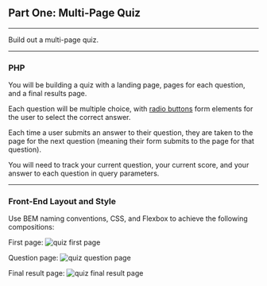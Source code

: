 ## Part One: Multi-Page Quiz

---

Build out a multi-page quiz.

---

### PHP

You will be building a quiz with a landing page, pages for each question, and a final results page.

Each question will be multiple choice, with [radio buttons](http://www.w3schools.com/html/tryit.asp?filename=tryhtml_form_radio) form elements for the user to select the correct answer.

Each time a user submits an answer to their question, they are taken to the page for the next question (meaning their form submits to the page for that question). 

You will need to track your current question, your current score, and your answer to each question in query parameters.

---

### Front-End Layout and Style

Use BEM naming conventions, CSS, and Flexbox to achieve the following compositions:

First page:
![quiz first page](http://i.imgur.com/a5tRC1D.jpg)

Question page:
![quiz question page](http://i.imgur.com/iNNn0FY.jpg)

Final result page:
![quiz final result page](http://i.imgur.com/kUl5rD0.jpg)